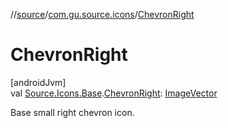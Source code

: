 //[source](../../index.md)/[com.gu.source.icons](index.md)/[ChevronRight](-chevron-right.md)

# ChevronRight

[androidJvm]\
val [Source.Icons.Base](../com.gu.source/-source/-icons/-base/index.md).[ChevronRight](-chevron-right.md): [ImageVector](https://developer.android.com/reference/kotlin/androidx/compose/ui/graphics/vector/ImageVector.html)

Base small right chevron icon.
